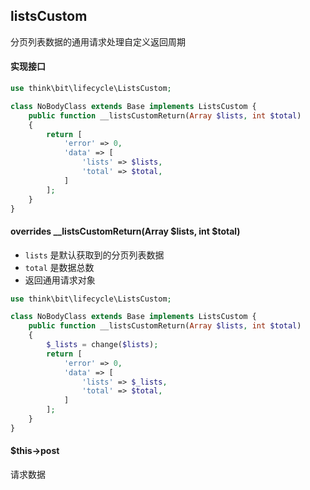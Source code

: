 ## listsCustom

分页列表数据的通用请求处理自定义返回周期

#### 实现接口

```php
use think\bit\lifecycle\ListsCustom;

class NoBodyClass extends Base implements ListsCustom {
    public function __listsCustomReturn(Array $lists, int $total)
    {
        return [
            'error' => 0,
            'data' => [
                'lists' => $lists,
                'total' => $total,
            ]
        ];
    }
}
```

#### overrides __listsCustomReturn(Array $lists, int $total)

- `lists` 是默认获取到的分页列表数据
- `total` 是数据总数
- 返回通用请求对象

```php
use think\bit\lifecycle\ListsCustom;

class NoBodyClass extends Base implements ListsCustom {
    public function __listsCustomReturn(Array $lists, int $total)
    {
        $_lists = change($lists);
        return [
            'error' => 0,
            'data' => [
                'lists' => $_lists,
                'total' => $total,
            ]
        ];
    }
}
```

#### $this->post

请求数据